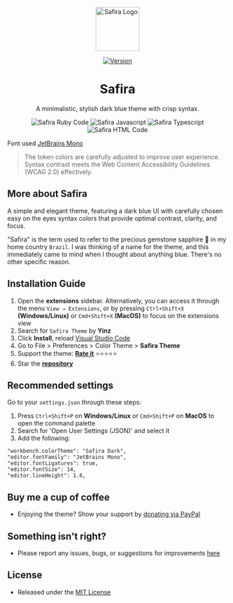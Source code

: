 <p align="center">
  <img alt="Safira Logo" src="https://imgur.com/jAW4ht2.png" width="100" alt="Safira Theme Logo" />
</p>
<div align="center">

  [![Version](https://img.shields.io/visual-studio-marketplace/v/yinz.safira?style=for-the-badge&labelColor=1B2838&color=127499)](https://marketplace.visualstudio.com/items?itemName=yinz.safira)

<h1 align="center">
Safira
</h1>

<p align="center">
A minimalistic, stylish dark blue theme with crisp syntax.
</p>
</div>

<div align="center">
<img alt="Safira Ruby Code" src="https://imgur.com/ZwxN0Ot.png" />
<img alt="Safira Javascript" src="https://imgur.com/fsqfx4C.png" />
<img alt="Safira Typescript" src="https://imgur.com/zLoILX9.png" />
<img alt="Safira HTML Code" src="https://imgur.com/guwpzG2.png" />
</div>

Font used [JetBrains Mono](https://www.jetbrains.com/lp/mono/)

> The token colors are carefully adjusted to improve user experience. Syntax contrast meets the Web Content Accessibility Guidelines (WCAG 2.0) effectively.

## More about Safira

A simple and elegant theme, featuring a dark blue UI with carefully chosen easy on the eyes syntax colors that provide optimal contrast, clarity, and focus. 

"Safira" is the term used to refer to the precious gemstone sapphire 💎 in my home country `Brazil`. I was thinking of a name for the theme, and this immediately came to mind when I thought about anything blue. There's no other specific reason.

## Installation Guide

1. Open the **extensions** sidebar. Alternatively, you can access it through the menu `View → Extensions`, or by pressing `Ctrl+Shift+X` **(Windows/Linux)** or `Cmd+Shift+X` **(MacOS)** to focus on the extensions view
1. Search for `Safira Theme` by **Yinz**
1. Click **Install**, reload [Visual Studio Code](https://code.visualstudio.com/)
1. Go to File > Preferences > Color Theme > **Safira Theme**
1. Support the theme: [**Rate it**](https://marketplace.visualstudio.com/items?itemName=yinz.safira) ⭐⭐⭐⭐⭐
1. Star the [**repository**](https://github.com/yinzdev/safira-vscode/stargazers)

## Recommended settings

Go to your `settings.json` through these steps:

1. Press `Ctrl+Shift+P` on **Windows/Linux** or `Cmd+Shift+P` on **MacOS** to open the command palette
1. Search for 'Open User Settings (JSON)' and select it
1. Add the following:

```
"workbench.colorTheme": "Safira Dark",
"editor.fontFamily": "JetBrains Mono",
"editor.fontLigatures": true,
"editor.fontSize": 14,
"editor.lineHeight": 1.6,
```

## Buy me a cup of coffee

* Enjoying the theme? Show your support by [donating via PayPal](https://www.paypal.com/donate/?hosted_button_id=3A2E3C8T9X4QG) 

## Something isn't right?

* Please report any issues, bugs, or suggestions for improvements [here](https://github.com/yinzdev/safira-vscode/issues)

## License

* Released under the [MIT License](https://github.com/yinzdev/safira-vscode/blob/main/license.md) 
